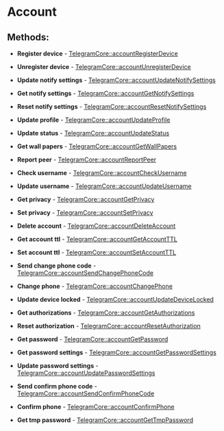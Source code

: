 # Account

## Methods:

* **Register device** - [TelegramCore::accountRegisterDevice](methods/registerdevice.md)

* **Unregister device** - [TelegramCore::accountUnregisterDevice](methods/unregisterdevice.md)

* **Update notify settings** - [TelegramCore::accountUpdateNotifySettings](methods/updatenotifysettings.md)

* **Get notify settings** - [TelegramCore::accountGetNotifySettings](methods/getnotifysettings.md)

* **Reset notify settings** - [TelegramCore::accountResetNotifySettings](methods/resetnotifysettings.md)

* **Update profile** - [TelegramCore::accountUpdateProfile](methods/updateprofile.md)

* **Update status** - [TelegramCore::accountUpdateStatus](methods/updatestatus.md)

* **Get wall papers** - [TelegramCore::accountGetWallPapers](methods/getwallpapers.md)

* **Report peer** - [TelegramCore::accountReportPeer](methods/reportpeer.md)

* **Check username** - [TelegramCore::accountCheckUsername](methods/checkusername.md)

* **Update username** - [TelegramCore::accountUpdateUsername](methods/updateusername.md)

* **Get privacy** - [TelegramCore::accountGetPrivacy](methods/getprivacy.md)

* **Set privacy** - [TelegramCore::accountSetPrivacy](methods/setprivacy.md)

* **Delete account** - [TelegramCore::accountDeleteAccount](methods/deleteaccount.md)

* **Get account ttl** - [TelegramCore::accountGetAccountTTL](methods/getaccountttl.md)

* **Set account ttl** - [TelegramCore::accountSetAccountTTL](methods/setaccountttl.md)

* **Send change phone code** - [TelegramCore::accountSendChangePhoneCode](methods/sendchangephonecode.md)

* **Change phone** - [TelegramCore::accountChangePhone](methods/changephone.md)

* **Update device locked** - [TelegramCore::accountUpdateDeviceLocked](methods/updatedevicelocked.md)

* **Get authorizations** - [TelegramCore::accountGetAuthorizations](methods/getauthorizations.md)

* **Reset authorization** - [TelegramCore::accountResetAuthorization](methods/resetauthorization.md)

* **Get password** - [TelegramCore::accountGetPassword](methods/getpassword.md)

* **Get password settings** - [TelegramCore::accountGetPasswordSettings](methods/getpasswordsettings.md)

* **Update password settings** - [TelegramCore::accountUpdatePasswordSettings](methods/updatepasswordsettings.md)

* **Send confirm phone code** - [TelegramCore::accountSendConfirmPhoneCode](methods/sendconfirmphonecode.md)

* **Confirm phone** - [TelegramCore::accountConfirmPhone](methods/confirmphone.md)

* **Get tmp password** - [TelegramCore::accountGetTmpPassword](methods/gettmppassword.md)

